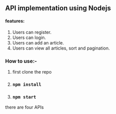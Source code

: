 ## API implementation using Nodejs

#### features:
1. Users can register.
2. Users can login.
3. Users can add an article.
4. Users can view all articles, sort and pagination.

### How to use:-
  1. first clone the repo
  2. ### `npm install` 
  3. ### `npm start`

there are four APIs
 